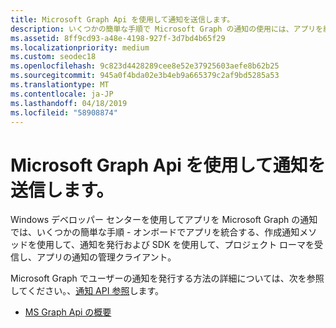 ```yaml
---
title: Microsoft Graph Api を使用して通知を送信します。
description: いくつかの簡単な手順で Microsoft Graph の通知の使用には、アプリを統合します。
ms.assetid: 8ff9cd93-a48e-4198-927f-3d7bd4b65f29
ms.localizationpriority: medium
ms.custom: seodec18
ms.openlocfilehash: 9c823d4428289cee8e52e37925603aefe8b62b25
ms.sourcegitcommit: 945a0f4bda02e3b4eb9a665379c2af9bd5285a53
ms.translationtype: MT
ms.contentlocale: ja-JP
ms.lasthandoff: 04/18/2019
ms.locfileid: "58908874"
---
```

# <a name="sending-notifications-using-microsoft-graph-apis"></a>Microsoft Graph Api を使用して通知を送信します。

Windows デベロッパー センターを使用してアプリを Microsoft Graph の通知では、いくつかの簡単な手順 - オンボードでアプリを統合する、作成通知メソッドを使用して、通知を発行および SDK を使用して、プロジェクト ローマを受信し、アプリの通知の管理クライアント。

Microsoft Graph でユーザーの通知を発行する方法の詳細については、次を参照してください。、[通知 API 参照](https://developer.microsoft.com/graph/docs/api-reference/beta/resources/notifications-api-overview)します。

* [MS Graph Api の概要](https://developer.microsoft.com/en-us/graph/docs/concepts/notifications-concept-overview)
